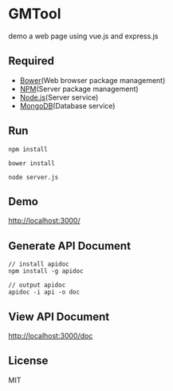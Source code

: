 # GMTool
demo a web page using vue.js and express.js

## Required
- [Bower](http://bower.io/)(Web browser package management)
- [NPM](http://npmjs.com)(Server package management)
- [Node.js](https://nodejs.org/)(Server service)
- [MongoDB](https://www.mongodb.org/)(Database service)

## Run

```
npm install
```

```
bower install
```

```
node server.js
```

## Demo

[http://localhost:3000/](http://localhost:3000/)


## Generate API Document
```
// install apidoc
npm install -g apidoc
```

```
// output apidoc
apidoc -i api -o doc
```

## View API Document

[http://localhost:3000/doc](http://localhost:3000/doc)

## License
MIT
